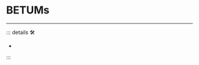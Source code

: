 # BETUMs

---

<!-- =================================================== -->
<!-- =================================================== -->
<!-- =================================================== -->
<!-- =================================================== -->
<!-- =================================================== -->
::: details 🛠

-

:::
